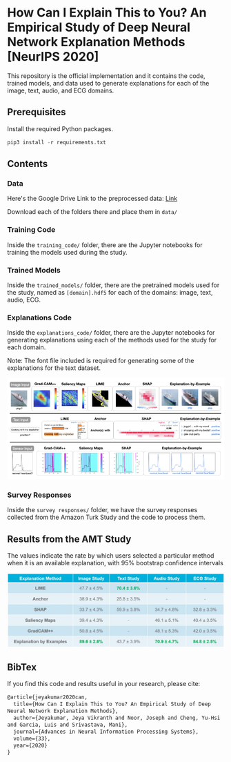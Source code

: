 # How Can I Explain This to You? An Empirical Study of Deep Neural Network Explanation Methods [NeurIPS 2020]
This repository is the official implementation and it contains the code, trained models, and data used to generate explanations for each of the image, text, audio, and ECG domains. 

## Prerequisites
Install the required Python packages.
```Python
pip3 install -r requirements.txt
```

## Contents

### Data
Here's the Google Drive Link to the preprocessed data: [Link](https://drive.google.com/drive/folders/1ZRWIeUHxGbKpqWkJ2HpiSLtmUyllfThf?usp=sharing)

Download each of the folders there and place them in `data/`

### Training Code
Inside the `training_code/` folder, there are the Jupyter notebooks for training the models used during the study.

### Trained Models
Inside the `trained_models/` folder, there are the pretrained models used for the study, named as `[domain].hdf5` for each of the domains: image, text, audio, ECG.

### Explanations Code
Inside the `explanations_code/` folder, there are the Jupyter notebooks for generating explanations using each of the methods used for the study for each domain.

Note: The font file included is required for generating some of the explanations for the text dataset.

<img src="images/Explanations.png" alt="Explanations">

### Survey Responses
Inside the `survey responses/` folder, we have the survey responses collected from the Amazon Turk Study and the code to process them.

## Results from the AMT Study

The values indicate the rate by which users selected a particular method when it is an available explanation, with 95% bootstrap confidence intervals

<img src="images/Results.JPG" alt="Results">

## BibTex

If you find this code and results useful in your research, please cite:

	@article{jeyakumar2020can,
	  title={How Can I Explain This to You? An Empirical Study of Deep Neural Network Explanation Methods},
	  author={Jeyakumar, Jeya Vikranth and Noor, Joseph and Cheng, Yu-Hsi and Garcia, Luis and Srivastava, Mani},
	  journal={Advances in Neural Information Processing Systems},
	  volume={33},
	  year={2020}
	}